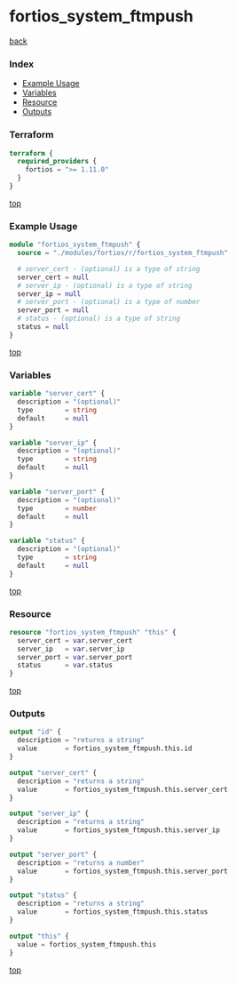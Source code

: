 # fortios_system_ftmpush

[back](../fortios.md)

### Index

- [Example Usage](#example-usage)
- [Variables](#variables)
- [Resource](#resource)
- [Outputs](#outputs)

### Terraform

```terraform
terraform {
  required_providers {
    fortios = ">= 1.11.0"
  }
}
```

[top](#index)

### Example Usage

```terraform
module "fortios_system_ftmpush" {
  source = "./modules/fortios/r/fortios_system_ftmpush"

  # server_cert - (optional) is a type of string
  server_cert = null
  # server_ip - (optional) is a type of string
  server_ip = null
  # server_port - (optional) is a type of number
  server_port = null
  # status - (optional) is a type of string
  status = null
}
```

[top](#index)

### Variables

```terraform
variable "server_cert" {
  description = "(optional)"
  type        = string
  default     = null
}

variable "server_ip" {
  description = "(optional)"
  type        = string
  default     = null
}

variable "server_port" {
  description = "(optional)"
  type        = number
  default     = null
}

variable "status" {
  description = "(optional)"
  type        = string
  default     = null
}
```

[top](#index)

### Resource

```terraform
resource "fortios_system_ftmpush" "this" {
  server_cert = var.server_cert
  server_ip   = var.server_ip
  server_port = var.server_port
  status      = var.status
}
```

[top](#index)

### Outputs

```terraform
output "id" {
  description = "returns a string"
  value       = fortios_system_ftmpush.this.id
}

output "server_cert" {
  description = "returns a string"
  value       = fortios_system_ftmpush.this.server_cert
}

output "server_ip" {
  description = "returns a string"
  value       = fortios_system_ftmpush.this.server_ip
}

output "server_port" {
  description = "returns a number"
  value       = fortios_system_ftmpush.this.server_port
}

output "status" {
  description = "returns a string"
  value       = fortios_system_ftmpush.this.status
}

output "this" {
  value = fortios_system_ftmpush.this
}
```

[top](#index)